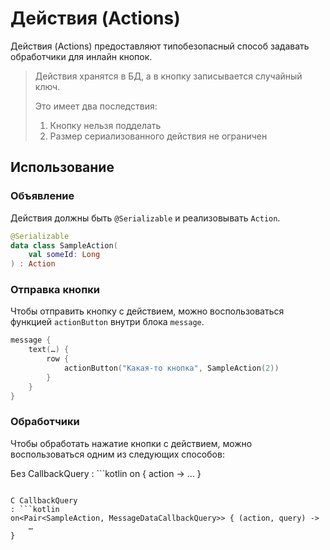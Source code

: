 # Действия (Actions)

Действия (Actions) предоставляют типобезопасный способ
задавать обработчики для инлайн кнопок.

> Действия хранятся в БД, а в кнопку записывается случайный ключ.
> 
> Это имеет два последствия:
> 
> 1. Кнопку нельзя подделать
> 2. Размер сериализованного действия не ограничен

## Использование

### Объявление
Действия должны быть `@Serializable` и реализовывать `Action`.

```kotlin
@Serializable
data class SampleAction(
    val someId: Long
) : Action
```

### Отправка кнопки
Чтобы отправить кнопку с действием, можно воспользоваться функцией `actionButton`
внутри блока `message`.

```kotlin
message {
    text(…) {
        row {
            actionButton("Какая-то кнопка", SampleAction(2))
        }
    }
}
```

### Обработчики
Чтобы обработать нажатие кнопки с действием, можно воспользоваться
одним из следующих способов:

Без CallbackQuery
: ```kotlin
  on<SampleAction> { action -> … }
  ```

С CallbackQuery
: ```kotlin
  on<Pair<SampleAction, MessageDataCallbackQuery>> { (action, query) ->
      …
  }
  ```
